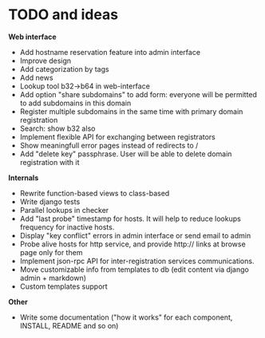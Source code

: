 
TODO and ideas
==============

**Web interface**
* Add hostname reservation feature into admin interface
* Improve design
* Add categorization by tags
* Add news
* Lookup tool b32->b64 in web-interface
* Add option "share subdomains" to add form: everyone will be permitted to add subdomains in this domain
* Register multiple subdomains in the same time with primary domain registration
* Search: show b32 also
* Implement flexible API for exchanging between registrators
* Show meaningfull error pages instead of redirects to /
* Add "delete key" passphrase. User will be able to delete domain registration with it

**Internals**
* Rewrite function-based views to class-based
* Write django tests
* Parallel lookups in checker
* Add "last probe" timestamp for hosts. It will help to reduce lookups frequency for inactive hosts.
* Display "key conflict" errors in admin interface or send email to admin
* Probe alive hosts for http service, and provide http:// links at browse page only for them
* Implement json-rpc API for inter-registration services communications.
* Move customizable info from templates to db (edit content via django admin + markdown)
* Custom templates support

**Other**
* Write some documentation ("how it works" for each component, INSTALL, README and so on)
